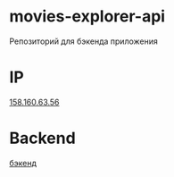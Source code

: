 # movies-explorer-api
Репозиторий для бэкенда приложения 
# IP 
<a href="158.160.63.56">158.160.63.56<a>

# Backend 
<a href="https://api.movies-neonbonesjs.nomoredomains.work/">бэкенд<a>
